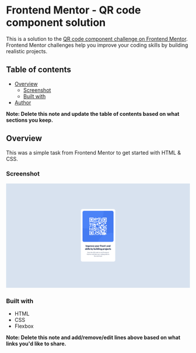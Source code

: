 # Frontend Mentor - QR code component solution

This is a solution to the [QR code component challenge on Frontend Mentor](https://www.frontendmentor.io/challenges/qr-code-component-iux_sIO_H). Frontend Mentor challenges help you improve your coding skills by building realistic projects. 

## Table of contents

- [Overview](#overview)
  - [Screenshot](#screenshot)
  - [Built with](#built-with)
- [Author](#author)


**Note: Delete this note and update the table of contents based on what sections you keep.**

## Overview
This was a simple task from Frontend Mentor to get started with HTML & CSS. 

### Screenshot

![](./solution_picture/Solution_picture_01.png)

### Built with

- HTML
- CSS
- Flexbox

**Note: Delete this note and add/remove/edit lines above based on what links you'd like to share.**
